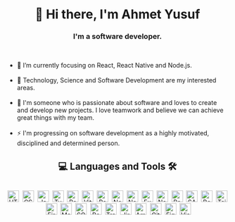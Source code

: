 <h1 align="center">👋 Hi there, I'm Ahmet Yusuf</h1>

<h3 align="center">I'm a software developer.</h3>
<br/>

<ul>
  <li>🎯 I’m currently focusing on React, React Native and Node.js.</li>
  <br/>
  <li>🔭 Technology, Science and Software Development are my interested areas.</li>
  <br/>
  <li>💞️ I'm someone who is passionate about software and loves to create and develop new projects. I love teamwork and believe we can achieve great things with my team.</li>
  <br/>
  <li>⚡ I'm progressing on software development as a highly motivated, disciplined and determined person.</li>
</ul>

<h2 align="center">💻 Languages and Tools 🛠️</h2>
<br/>

<div align="center">
  <img src="https://cdn.jsdelivr.net/gh/devicons/devicon/icons/html5/html5-original.svg" alt="HTML5" width="26" height="26"/>&nbsp;
  <img src="https://cdn.jsdelivr.net/gh/devicons/devicon/icons/css3/css3-original.svg" alt="CSS3" width="26" height="26"/>&nbsp;
  <img src="https://cdn.jsdelivr.net/gh/devicons/devicon/icons/javascript/javascript-original.svg" alt="Javascript" width="26" height="26"/>&nbsp;
  <img src="https://cdn.jsdelivr.net/gh/devicons/devicon/icons/typescript/typescript-original.svg" alt="Typescript" width="26" height="26"/>&nbsp;
  <img src="https://cdn.jsdelivr.net/gh/devicons/devicon/icons/react/react-original-wordmark.svg" alt="React Native" width="26" height="26"/>&nbsp;
  <img src="https://cdn.jsdelivr.net/gh/devicons/devicon@latest/icons/vitejs/vitejs-original.svg" alt="Vite" width="26" height="26" />&nbsp;
  <img src="https://cdn.jsdelivr.net/gh/devicons/devicon@latest/icons/react/react-original.svg" alt="React" width="26" height="26"/>&nbsp;
  <img src="https://cdn.jsdelivr.net/gh/devicons/devicon@latest/icons/nextjs/nextjs-original.svg" alt="Next.js" width="26" height="26"/>&nbsp;
  <img src="https://cdn.jsdelivr.net/gh/devicons/devicon@latest/icons/nodejs/nodejs-original.svg" alt="Node.js" width="26" height="26"/>&nbsp;
  <img src="https://cdn.jsdelivr.net/gh/devicons/devicon@latest/icons/express/express-original.svg" alt="Express" width="26" height="26"/>&nbsp;
  <img src="https://cdn.jsdelivr.net/gh/devicons/devicon@latest/icons/nestjs/nestjs-original.svg" alt="Nest.js" width="26" height="26"/>&nbsp;
  <img src="https://cdn.jsdelivr.net/gh/devicons/devicon/icons/redux/redux-original.svg" alt="Redux" width="26" height="26"/>&nbsp;
  <img src="https://cdn.jsdelivr.net/gh/devicons/devicon/icons/sass/sass-original.svg" alt="SASS" width="26" height="26"/>&nbsp;
  <img src="https://cdn.jsdelivr.net/gh/devicons/devicon/icons/bootstrap/bootstrap-original.svg" alt="Bootstrap" width="26" height="26"/>&nbsp;
  <img src="https://cdn.jsdelivr.net/gh/devicons/devicon@latest/icons/tailwindcss/tailwindcss-original.svg" alt="Tailwind CSS" width="26" height="26"/>&nbsp;
  <img src="https://cdn.jsdelivr.net/gh/devicons/devicon@latest/icons/firebase/firebase-original.svg" alt="Firebase" width="26" height="26"/>&nbsp;
  <img src="https://cdn.jsdelivr.net/gh/devicons/devicon@latest/icons/mongodb/mongodb-original.svg" alt="MongoDB" width="26" height="26"/>&nbsp;
  <img src="https://cdn.jsdelivr.net/gh/devicons/devicon@latest/icons/sqlite/sqlite-original.svg" alt="SQLite" width="26" height="26" />&nbsp;
  <img src="https://cdn.jsdelivr.net/gh/devicons/devicon@latest/icons/postman/postman-original.svg" alt="Postman" width="26" height="26"/>&nbsp;
  <img src="https://cdn.jsdelivr.net/gh/devicons/devicon@latest/icons/trello/trello-original.svg" alt="Trello" width="26" height="26"/>&nbsp;
  <img src="https://cdn.jsdelivr.net/gh/devicons/devicon/icons/jira/jira-original.svg" alt="Jira" width="26" height="26"/>&nbsp;
  <img src="https://cdn.jsdelivr.net/gh/devicons/devicon@latest/icons/amazonwebservices/amazonwebservices-plain-wordmark.svg" alt="Amazon Web Services" width="26" height="26"/>&nbsp;
  <img src="https://cdn.jsdelivr.net/gh/devicons/devicon@latest/icons/git/git-original.svg" alt="Git" width="26" height="26"/>&nbsp;
  <img src="https://cdn.jsdelivr.net/gh/devicons/devicon/icons/figma/figma-original.svg" alt="Figma" width="26" height="26"/>&nbsp;
  <img src="https://cdn.jsdelivr.net/gh/devicons/devicon/icons/vscode/vscode-original.svg" alt="Visual Studio Code" width="26" height="26"/>&nbsp;
</div>
